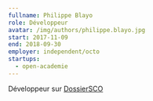 ```yaml
---
fullname: Philippe Blayo
role: Développeur
avatar: /img/authors/philippe.blayo.jpg
start: 2017-11-09
end: 2018-09-30
employer: independent/octo
startups:
  - open-academie
---
```


Développeur sur [DossierSCO](https://www.dossiersco.fr)
